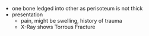 - one bone ledged into other as perisoteum is not thick
- presentation
	- pain, might be swelling, history of trauma
	- X-Ray shows Torrous Fracture
